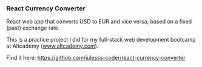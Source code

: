 ### React Currency Converter    

React web app that converts USD to EUR and vice versa, based on a fixed (past) exchange rate.

This is a practice project I did for my full-stack web development bootcamp at Altcademy (www.altcademy.com).

Find it here: https://github.com/julesss-coder/react-currency-converter